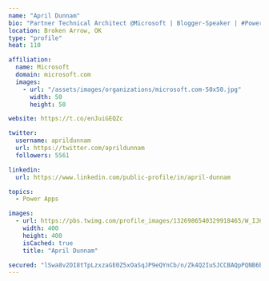 ```yaml
---
name: "April Dunnam"
bio: "Partner Technical Architect @Microsoft | Blogger-Speaker | #PowerApps, #PowerAutomate, #Office365, #SharePoint | #WIT | #Karaoke Queen"
location: Broken Arrow, OK
type: "profile"
heat: 110

affiliation:
  name: Microsoft
  domain: microsoft.com
  images:
    - url: "/assets/images/organizations/microsoft.com-50x50.jpg"
      width: 50
      height: 50

website: https://t.co/enJuiGEQZc

twitter:
  username: aprildunnam
  url: https://twitter.com/aprildunnam
  followers: 5561

linkedin:
  url: https://www.linkedin.com/public-profile/in/april-dunnam

topics:
  - Power Apps

images:
  - url: https://pbs.twimg.com/profile_images/1326986540329918465/W_IJ6Ih2_400x400.jpg
    width: 400
    height: 400
    isCached: true
    title: "April Dunnam"

secured: "lSwa8v2DI8tTpLzxzaGE0Z5xOaSqJP9eQYnCb/n/Zk4Q2IuSJCCBAQpPQNB6bQ9XKjpesQFXokj31dHY+9NPsjbPvcDjgdpT2TV9p1TIC5c1qnuwIj1LGnuL5OWLDKywTohMsazNb4DGtMtWhrVuNemr/hdkO3zN2+kQ0CWaWBqoi7I9wyczGMwuwt0E2CKpKM6ZrawibQ1zZGpCECscwo7ErmDmzqoJRBb9voihGllnI+otWV4XC73Y0VuouQ1kjUwxasune4YByornjmnKL7ZPd7rGwNfbFGqoSDrgmjcH0NOignv2/igU7IuZAltn04y7xgJibFp31FBLpfCGiRQ275HbqxJPXtW7sWfTaUuNUUG19yUryXF9GWuqvXaf9tguskeQY9ed0x3sUF7qdnr6vQ8+tYbqmQf1qh1YSbQ=;QLF7q8eKUZbL9wF6ntfC+Q=="
---
```


